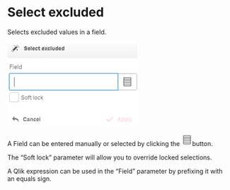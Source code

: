 # Select excluded

Selects excluded values in a field.

![](../.gitbook/assets/image%20%2893%29.png)

A Field can be entered manually or selected by clicking the ![](../.gitbook/assets/image%20%28122%29.png)button.

The “Soft lock” parameter will allow you to override locked selections.

A Qlik expression can be used in the “Field” parameter by prefixing it with an equals sign.

